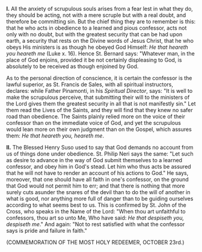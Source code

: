 
**I\.** All the anxiety of scrupulous souls arises from a fear lest in what they do, they should be acting, not with a mere scruple but with a real doubt, and therefore be committing sin. But the chief thing they are to remember is this: that he who acts in obedience to a learned and pious confessor, acts not only with no doubt, but with the greatest security that can be had upon earth, a security that rests on the Divine words of Jesus Christ, that he who obeys His ministers is as though he obeyed God Himself: *He that heareth you heareth me* (Luke x. 16). Hence St. Bernard says: \"Whatever man, in the place of God enjoins, provided it be not certainly displeasing to God, is absolutely to be received as though enjoined by God.

As to the personal direction of conscience, it is certain the confessor is the lawful superior, as St. Francis de Sales, with all spiritual instructors, declares: while Father Pinamonti, in his *Spiritual Director*, says: \"It is well to make the scrupulous perceive, that submitting their will to the ministers of the Lord gives them the greatest security in all that is not manifestly sin.\" Let them read the Lives of the Saints, and they will find that they knew no safer road than obedience. The Saints plainly relied more on the voice of their confessor than on the immediate voice of God, and yet the scrupulous would lean more on their own judgment than on the Gospel, which assures them: *He that heareth you, heareth me*.

**II\.** The Blessed Henry Suso used to say that God demands no account from us of things done under obedience. St. Philip Neri says the same: \"Let such as desire to advance in the way of God submit themselves to a learned confessor, and obey him in God\'s stead. Let him who thus acts be assured that he will not have to render an account of his actions to God.\" He says, moreover, that one should have all faith in one\'s confessor, on the ground that God would not permit him to err; and that there is nothing that more surely cuts asunder the snares of the devil than to do the will of another in what is good, nor anything more full of danger than to be guiding ourselves according to what seems best to us. This is confirmed by St. John of the Cross, who speaks in the Name of the Lord: \"When thou art unfaithful to confessors, thou art so unto Me, Who have said: *He that despiseth you, despiseth me*.\" And again: \"Not to rest satisfied with what the confessor says is pride and failure in faith.\"

(COMMEMORATION OF THE MOST HOLY REDEEMER, OCTOBER 23rd.)

